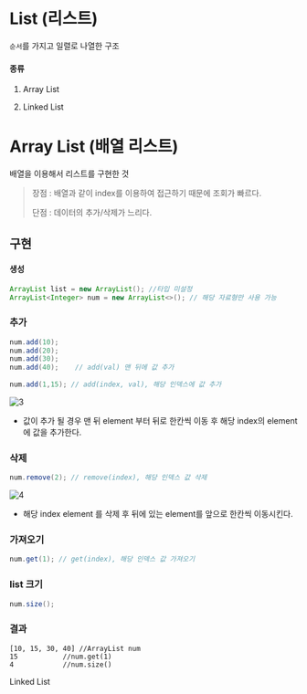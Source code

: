 ﻿# List (리스트)
 `순서`를 가지고 일렬로 나열한 구조

#### 종류
1. Array List

3. Linked List

# Array List (배열 리스트)
배열을 이용해서 리스트를 구현한 것

> 장점 : 배열과 같이 index를 이용하여 접근하기 때문에 조회가 빠르다.
> 
> 단점 : 데이터의 추가/삭제가 느리다.

## 구현
#### 생성
```java
ArrayList list = new ArrayList(); //타입 미설정
ArrayList<Integer> num = new ArrayList<>(); // 해당 자료형만 사용 가능
```
### 추가
```java
num.add(10);
num.add(20);
num.add(30);
num.add(40);	// add(val) 맨 뒤에 값 추가
		
num.add(1,15); // add(index, val), 해당 인덱스에 값 추가
```
![3](https://user-images.githubusercontent.com/46274903/91692908-2a4c5c00-eba5-11ea-9a21-3cd2fa9f0fc3.PNG)


- 값이 추가 될 경우 맨 뒤 element 부터 뒤로 한칸씩 이동 후 해당 index의 element에 값을 추가한다.

### 삭제
```java
num.remove(2); // remove(index), 해당 인덱스 값 삭제
```
![4](https://user-images.githubusercontent.com/46274903/91693348-daba6000-eba5-11ea-8f9d-40f0f52d4f78.PNG)

- 해당 index element 를 삭제 후 뒤에 있는 element를 앞으로 한칸씩 이동시킨다.

### 가져오기
```java
num.get(1); // get(index), 해당 인덱스 값 가져오기
```
### list 크기
```java
num.size();
```

### 결과
```
[10, 15, 30, 40] //ArrayList num
15			 //num.get(1)
4			 //num.size()	
```

Linked List

